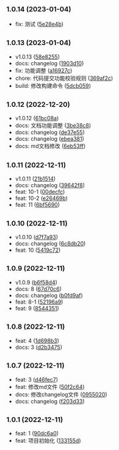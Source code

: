 ## <small>1.0.14 (2023-01-04)</small>

* fix: 测试 ([5e28e4b](https://github.com/weixiaodece/plus-utils/commit/5e28e4b))



## <small>1.0.13 (2023-01-04)</small>

* v1.0.13 ([58e8255](https://github.com/weixiaodece/plus-utils/commit/58e8255))
* docs: changelog ([1903d10](https://github.com/weixiaodece/plus-utils/commit/1903d10))
* fix: 功能调整 ([a16927c](https://github.com/weixiaodece/plus-utils/commit/a16927c))
* chore: 代码提交功能校验规则 ([369af2c](https://github.com/weixiaodece/plus-utils/commit/369af2c))
* build: 修改构建命令 ([5dcb059](https://github.com/weixiaodece/plus-utils/commit/5dcb059))



## <small>1.0.12 (2022-12-20)</small>

* v1.0.12 ([61bc08a](https://github.com/weixiaodece/plus-utils/commit/61bc08a))
* docs: 文档功能调整 ([3be38c8](https://github.com/weixiaodece/plus-utils/commit/3be38c8))
* docs: changelog ([de37e55](https://github.com/weixiaodece/plus-utils/commit/de37e55))
* docs: changelog ([ebea381](https://github.com/weixiaodece/plus-utils/commit/ebea381))
* docs: md文档修改 ([6eb53ff](https://github.com/weixiaodece/plus-utils/commit/6eb53ff))



## <small>1.0.11 (2022-12-11)</small>

* v1.0.11 ([21b1514](https://github.com/weixiaodece/plus-utils/commit/21b1514))
* docs: changelog ([39642f8](https://github.com/weixiaodece/plus-utils/commit/39642f8))
* feat: 10-1 ([00decfc](https://github.com/weixiaodece/plus-utils/commit/00decfc))
* feat: 10-2 ([e26469b](https://github.com/weixiaodece/plus-utils/commit/e26469b))
* feat: 11 ([6bf5690](https://github.com/weixiaodece/plus-utils/commit/6bf5690))



## <small>1.0.10 (2022-12-11)</small>

* v1.0.10 ([d7f7a93](https://github.com/weixiaodece/plus-utils/commit/d7f7a93))
* docs: changelog ([6c8db20](https://github.com/weixiaodece/plus-utils/commit/6c8db20))
* feat: 10 ([5419c72](https://github.com/weixiaodece/plus-utils/commit/5419c72))



## <small>1.0.9 (2022-12-11)</small>

* v1.0.9 ([b6f58d4](https://github.com/weixiaodece/plus-utils/commit/b6f58d4))
* docs: 8 ([67d70c6](https://github.com/weixiaodece/plus-utils/commit/67d70c6))
* docs: changelog ([b0fd9af](https://github.com/weixiaodece/plus-utils/commit/b0fd9af))
* feat: 8-1 ([52196a9](https://github.com/weixiaodece/plus-utils/commit/52196a9))
* feat: 9 ([8544351](https://github.com/weixiaodece/plus-utils/commit/8544351))



## <small>1.0.8 (2022-12-11)</small>

* feat: 4 ([1d698b3](https://github.com/weixiaodece/plus-utils/commit/1d698b3))
* docs: 3 ([d2b3475](https://github.com/weixiaodece/plus-utils/commit/d2b3475))



## <small>1.0.7 (2022-12-11)</small>

* feat: 3 ([d46fec7](https://github.com/weixiaodece/plus-utils/commit/d46fec7))
* feat: 修改md文件 ([50f2c64](https://github.com/weixiaodece/plus-utils/commit/50f2c64))
* docs: 修改changelog文件 ([0955020](https://github.com/weixiaodece/plus-utils/commit/0955020))
* docs: changelog ([f203d33](https://github.com/weixiaodece/plus-utils/commit/f203d33))



## <small>1.0.1 (2022-12-11)</small>

* feat: 1 ([90dc6a0](https://github.com/weixiaodece/plus-utils/commit/90dc6a0))
* feat: 项目初始化 ([133155d](https://github.com/weixiaodece/plus-utils/commit/133155d))



